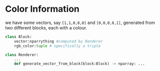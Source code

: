 # Color Information
we have some vectors, say `[1,1,0,0,0]` and `[0,0,0,0,1]`, generated from two different blocks, each with a colour.


```python
class Block:
	vector:nparrything #computed by Renderer 
	rgb_color:tuple # specifically a triple

class Renderer:
	...
	def generate_vector_from_block(block:Block) -> nparray: ...
```